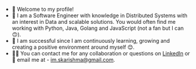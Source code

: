 - 👋 Welcome to my profile!
- 👀 I am a Software Engineer with knowledge in Distributed Systems with an interest in Data and scalable solutions. You would often find me working with Python, Java, Golang and JavaScript (not a fan but I can 🙃).
- 🎯 I am successful since I am continuously learning, growing and creating a positive environment around myself 😊.
- 👩‍💻 You can contact me for any collaboration or questions on [LinkedIn](https://www.linkedin.com/in/karishmasukhwani/) or 📧 email me at - im.skarishma@gmail.com.
<!---
Karishma0210/Karishma0210 is a ✨ special ✨ repository because its `README.md` (this file) appears on your GitHub profile.
You can click the Preview link to take a look at your changes.
--->
